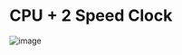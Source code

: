 # CPU + 2 Speed Clock

![image](https://user-images.githubusercontent.com/13119623/127488808-53c07ad2-ab66-42c6-83f3-2c03c25f5405.png)

